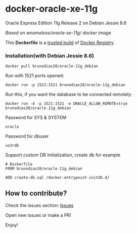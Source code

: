 docker-oracle-xe-11g
============================

Oracle Express Edition 11g Release 2 on Debian Jessie 8.6

_Based on wnameless/oracle-xe-11g/ docker image_ 

This **Dockerfile** is a [trusted build](https://registry.hub.docker.com/u/brunodias20/oracle-11g_debian/) of [Docker Registry](https://registry.hub.docker.com/).

### Installation(with Debian Jessie 8.6)
```
docker pull brunodias20/oracle-11g_debian
```

Run with 1521 ports opened:
```
docker run -p 1521:1521 brunodias20/oracle-11g_debian
```

Run this, if you want the database to be connected remotely:
```
docker run -d -p 1521:1521 -e ORACLE_ALLOW_REMOTE=true brunodias20/oracle-11g_debian
```

Password for SYS & SYSTEM
```
oracle
```

Password for dbuser
```
us3rdb
```

Support custom DB Initialization, create db for example
```
# Dockerfile 
FROM brunodias20/oracle-11g_debian

ADD create-db.sql /docker-entrypoint-initdb.d/
```

## How to contribute?

Check the issues section: [Issues](https://github.com/brunojdo/debian-oracle-xe-11g/issues)

Open new issues or make a PR! 


Enjoy!
